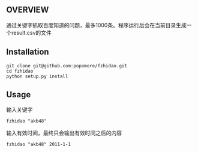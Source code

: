 ## OVERVIEW

通过关键字抓取百度知道的问题，最多1000条。程序运行后会在当前目录生成一个result.csv的文件

## Installation

	git clone git@github.com:popomore/fzhidao.git
	cd fzhidao
	python setup.py install

## Usage

输入关键字

	fzhidao "akb48"

输入有效时间，最终只会输出有效时间之后的内容
	
	fzhidao "akb48" 2011-1-1
	

